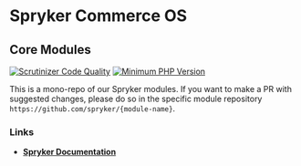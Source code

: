 # Spryker Commerce OS

## Core Modules

[![Scrutinizer Code Quality](https://scrutinizer-ci.com/g/spryker/spryker-core/badges/quality-score.png?b=master)](https://scrutinizer-ci.com/g/spryker/spryker-core/?branch=master)
[![Minimum PHP Version](http://img.shields.io/badge/php-%3E%3D%208.1-8892BF.svg)](https://php.net/)

This is a mono-repo of our Spryker modules.
If you want to make a PR with suggested changes, please do so in the specific module repository
`https://github.com/spryker/{module-name}`.

### Links
- **[Spryker Documentation](https://docs.spryker.com/)**



